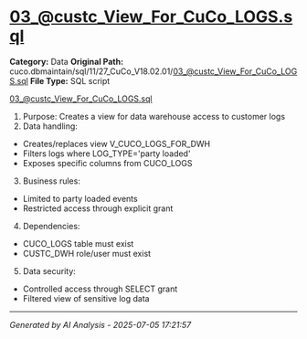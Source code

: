 # 03_@custc_View_For_CuCo_LOGS.sql

**Category:** Data
**Original Path:** cuco.dbmaintain/sql/11/27_CuCo_V18.02.01/03_@custc_View_For_CuCo_LOGS.sql
**File Type:** SQL script

03_@custc_View_For_CuCo_LOGS.sql
1. Purpose: Creates a view for data warehouse access to customer logs
2. Data handling:
- Creates/replaces view V_CUCO_LOGS_FOR_DWH
- Filters logs where LOG_TYPE='party loaded'
- Exposes specific columns from CUCO_LOGS
3. Business rules:
- Limited to party loaded events
- Restricted access through explicit grant
4. Dependencies:
- CUCO_LOGS table must exist
- CUSTC_DWH role/user must exist
5. Data security:
- Controlled access through SELECT grant
- Filtered view of sensitive log data

---
*Generated by AI Analysis - 2025-07-05 17:21:57*
